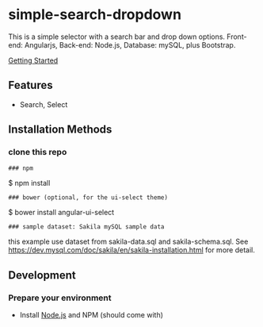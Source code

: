 # simple-search-dropdown
This is a simple selector with a search bar and drop down options. Front-end: Angularjs, Back-end: Node.js, Database: mySQL, plus Bootstrap.

[Getting Started](https://github.com/pigeyes/simple-search-dropdown.git) 

## Features

- Search, Select

## Installation Methods

### clone this repo
```
### npm
```
$ npm install
```
### bower (optional, for the ui-select theme)
```
$ bower install angular-ui-select
```
### sample dataset: Sakila mySQL sample data
```
this example use dataset from sakila-data.sql and sakila-schema.sql.
See https://dev.mysql.com/doc/sakila/en/sakila-installation.html for more detail.

## Development

### Prepare your environment
* Install [Node.js](http://nodejs.org/) and NPM (should come with)

